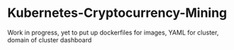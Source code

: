 # Kubernetes-Cryptocurrency-Mining

Work in progress, yet to put up dockerfiles for images, YAML for cluster, domain of cluster dashboard
